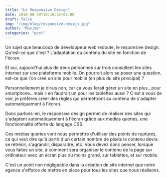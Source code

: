 ```yaml
---
title: "Le Responsive Design"
date: 2018-08-30T10:16:52+02:00
draft: false
img: "/img/blog/responsive-design.jpg"
author: "Maxime"
categories: "post"
---
```


Un sujet que beaucoup de développeur web redoute, le responsive design. Qu'est-ce que c'est ? L'adaptation du contenu du site en fonction de l'écran.

Et oui, aujourd'hui plus de deux personnes sur trois consultent les sites internet sur une plateforme mobile. On pourrait alors se poser une question, est-ce que l'on créé un site pour mobile (en plus du site principal) ?

Personnellement je dirais non, car ça vous ferait gérer un site en plus...pour smartphone...mais il en faudrait un pour les tablettes aussi ? C'est à vous de voir, je préfères créer des règles qui permettront au contenu de s'adapter automatiquement à l'écran.

Donc parlons-en, le responsive design permet de réaliser des sites qui s'adaptent automatiquement à l'écran grâce aux medias queries, une fonctionnalité offerte du langage CSS.

Ces medias queries vont nous permettre d'utiliser des points de ruptures, ce qui veut dire qu'à partir d'un certain nombre de pixels le contenu devra se rétrécir, s'agrandir, disparaitre, etc.
Vous devez donc penser, lorsque vous faites un site, à comment sera organiser le contenu de la page sur ordinateur avec un écran plus ou moins grand, sur tablettes, et sur mobile.

C'est un point non négligeable dans la création de site internet que notre agence s'efforce de mettre en place pour tous les sites que nous réalisons.